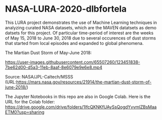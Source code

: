 # NASA-LURA-2020-dlbfortela

This LURA project demonstrates the use of Machine Learning techniques in analyzing curated NASA datasets, which are the MAVEN datatsets as demo datsets for this project. Of particular time-period of interest are the weeks of May 15, 2018 to June 30, 2018 due to several occurences of dust storms that started from local episodes and expanded to global phenomena.

The Martian Dust Storm of May-June 2018:

https://user-images.githubusercontent.com/65507260/123451838-7be62d00-d5a3-11eb-8aaf-8e6079e9e6e8.mp4

Source: NASA/JPL-Caltech/MSSS (URL:https://mars.nasa.gov/resources/21914/the-martian-dust-storm-of-june-2018/)

The Jupyter Notebooks in this repo are also in Google Colab. Here is the URL for the Colab folder: https://drive.google.com/drive/folders/1lfcQKNKfUAySsQogdYvvmlZBsMaaETM0?usp=sharing


